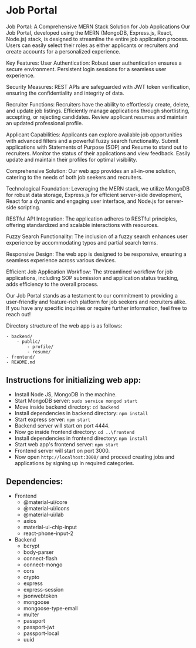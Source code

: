 # Job Portal

Job Portal: A Comprehensive MERN Stack Solution for Job Applications
Our Job Portal, developed using the MERN (MongoDB, Express.js, React, Node.js) stack, is designed to streamline the entire job application process. Users can easily select their roles as either applicants or recruiters and create accounts for a personalized experience.

Key Features:
User Authentication:
Robust user authentication ensures a secure environment.
Persistent login sessions for a seamless user experience.

Security Measures:
REST APIs are safeguarded with JWT token verification, ensuring the confidentiality and integrity of data.

Recruiter Functions:
Recruiters have the ability to effortlessly create, delete, and update job listings.
Efficiently manage applications through shortlisting, accepting, or rejecting candidates.
Review applicant resumes and maintain an updated professional profile.

Applicant Capabilities:
Applicants can explore available job opportunities with advanced filters and a powerful fuzzy search functionality.
Submit applications with Statements of Purpose (SOP) and Resume to stand out to recruiters.
Monitor the status of their applications and view feedback.
Easily update and maintain their profiles for optimal visibility.

Comprehensive Solution:
Our web app provides an all-in-one solution, catering to the needs of both job seekers and recruiters.

Technological Foundation:
Leveraging the MERN stack, we utilize MongoDB for robust data storage, Express.js for efficient server-side development, React for a dynamic and engaging user interface, and Node.js for server-side scripting.

RESTful API Integration:
The application adheres to RESTful principles, offering standardized and scalable interactions with resources.

Fuzzy Search Functionality:
The inclusion of a fuzzy search enhances user experience by accommodating typos and partial search terms.

Responsive Design:
The web app is designed to be responsive, ensuring a seamless experience across various devices.

Efficient Job Application Workflow:
The streamlined workflow for job applications, including SOP submission and application status tracking, adds efficiency to the overall process.

Our Job Portal stands as a testament to our commitment to providing a user-friendly and feature-rich platform for job seekers and recruiters alike. If you have any specific inquiries or require further information, feel free to reach out!

Directory structure of the web app is as follows:

```
- backend/
    - public/
        - profile/
        - resume/
- frontend/
- README.md
```

## Instructions for initializing web app:

- Install Node JS, MongoDB in the machine.
- Start MongoDB server: `sudo service mongod start`
- Move inside backend directory: `cd backend`
- Install dependencies in backend directory: `npm install`
- Start express server: `npm start`
- Backend server will start on port 4444.
- Now go inside frontend directory: `cd ..\frontend`
- Install dependencies in frontend directory: `npm install`
- Start web app's frontend server: `npm start`
- Frontend server will start on port 3000.
- Now open `http://localhost:3000/` and proceed creating jobs and applications by signing up in required categories.

## Dependencies:

- Frontend
  - @material-ui/core
  - @material-ui/icons
  - @material-ui/lab
  - axios
  - material-ui-chip-input
  - react-phone-input-2
- Backend
  - bcrypt
  - body-parser
  - connect-flash
  - connect-mongo
  - cors
  - crypto
  - express
  - express-session
  - jsonwebtoken
  - mongoose
  - mongoose-type-email
  - multer
  - passport
  - passport-jwt
  - passport-local
  - uuid